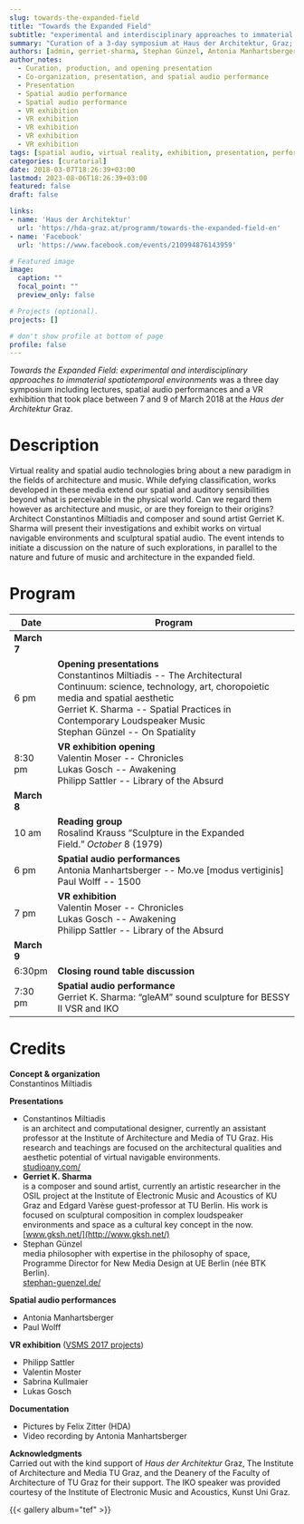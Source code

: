 ```yaml
---
slug: towards-the-expanded-field
title: "Towards the Expanded Field"
subtitle: "experimental and interdisciplinary approaches to immaterial spatiotemporal environments"
summary: "Curation of a 3-day symposium at Haus der Architektur, Graz; 2018"
authors: [admin, gerriet-sharma, Stephan Günzel, Antonia Manhartsberger, Paul Wolff, Valentin Moser, Lukas Gosch, Philipp Sattler, Sabrina Kullmaier, Julian Lebitsch]
author_notes: 
  - Curation, production, and opening presentation 
  - Co-organization, presentation, and spatial audio performance 
  - Presentation 
  - Spatial audio performance 
  - Spatial audio performance 
  - VR exhibition 
  - VR exhibition 
  - VR exhibition 
  - VR exhibition 
  - VR exhibition 
tags: [spatial audio, virtual reality, exhibition, presentation, performance, symposium, Haus der Architektur, Graz]
categories: [curatorial]
date: 2018-03-07T18:26:39+03:00
lastmod: 2023-08-06T18:26:39+03:00
featured: false
draft: false

links: 
- name: 'Haus der Architektur'
  url: 'https://hda-graz.at/programm/towards-the-expanded-field-en'
- name: 'Facebook'
  url: 'https://www.facebook.com/events/210994876143959'

# Featured image
image:
  caption: ""
  focal_point: ""
  preview_only: false

# Projects (optional).
projects: []

# don't show profile at bottom of page
profile: false
---
```


*Towards the Expanded Field: experimental and interdisciplinary approaches to immaterial spatiotemporal environments* was a three day symposium including lectures, spatial audio performances and a VR exhibition that took place between 7 and 9 of March 2018 at the *Haus der Architektur* Graz. 

# Description 

Virtual reality and spatial audio technologies bring about a new paradigm in the fields of architecture and music. While defying classification, works developed in these media extend our spatial and auditory sensibilities beyond what is perceivable in the physical world. Can we regard them however as architecture and music, or are they foreign to their origins?  
Architect Constantinos Miltiadis and composer and sound artist Gerriet K. Sharma will present their investigations and exhibit works on virtual navigable environments and sculptural spatial audio. The event intends to initiate a discussion on the nature of such explorations, in parallel to the nature and future of music and architecture in the expanded field.

<!-- 
**Keynote lectures**

Constantinos Miltiadis – The Architectural Continuum: science, technology, art, choropoietic media and spatial aesthetics
-->
# Program 

| Date        | Program                                                                                                                                                                                                                                      |
|-------------|----------------------------------------------------------------------------------------------------------------------------------------------------------------------------------------------------------------------------------------------|
| **March 7** |                                                                                                                                                                                                                                              |
| 6 pm        |  **Opening presentations** <br> Constantinos Miltiadis -- The Architectural Continuum: science, technology, art, choropoietic media and spatial aesthetic  <br>Gerriet K. Sharma -- Spatial Practices in Contemporary Loudspeaker Music  <br>Stephan Günzel -- On Spatiality |
| 8:30 pm     | **VR exhibition opening**   <br>Valentin Moser -- Chronicles  <br>Lukas Gosch -- Awakening  <br>Philipp Sattler -- Library of the Absurd                                                                                                     |
| **March 8** |                                                                                                                                                                                                                                              |
| 10 am       | **Reading group**<br>Rosalind Krauss “Sculpture in the Expanded Field.” _October_ 8 (1979)                                                                                                                                                   |
| 6 pm        | **Spatial audio performances**  <br>Antonia Manhartsberger -- Mo.ve [modus vertiginis]  <br>Paul Wolff -- 1500                                                                                                                               |
| 7 pm        | **VR exhibition**                               <br>Valentin Moser -- Chronicles  <br>Lukas Gosch -- Awakening  <br>Philipp Sattler -- Library of the Absurd                                                                                 |
| **March 9** |                                                                                                                                                                                                                                              |
| 6:30pm      | **Closing round table discussion**                                                                                                                                                                                                           |
| 7:30 pm     | **Spatial audio performance**  <br>Gerriet K. Sharma: “gleAM” sound sculpture for BESSY II VSR and IKO                                                                                                                                       |

# Credits 

**Concept & organization**   
Constantinos Miltiadis

**Presentations**  
- Constantinos Miltiadis  
is an architect and computational designer, currently an assistant professor at the Institute of Architecture and Media of TU Graz. His research and teachings are focused on the architectural qualities and aesthetic potential of virtual navigable environments.  
[studioany.com/](http://studioany.com/)
- **Gerriet K. Sharma**   
is a composer and sound artist, currently an artistic researcher in the OSIL project at the Institute of Electronic Music and Acoustics of KU Graz and Edgard Varèse guest-professor at TU Berlin. His work is focused on sculptural composition in complex loudspeaker environments and space as a cultural key concept in the now.  
[www.gksh.net/](http://www.gksh.net/)
- Stephan Günzel   
  media philosopher with expertise in the philosophy of space, Programme Director for New Media Design at UE Berlin (née BTK Berlin).   
[stephan-guenzel.de/](http://www.stephan-guenzel.de/)

**Spatial audio performances** 
- Antonia Manhartsberger 
- Paul Wolff  

**VR exhibition** ([VSMS 2017 projects](../../course/17-vsms))
- Philipp Sattler 
- Valentin Moster 
- Sabrina Kullmaier 
- Lukas Gosch

**Documentation**
- Pictures by Felix Zitter (HDA)
- Video recording by Antonia Manhartsberger

**Acknowledgments**  
Carried out with the kind support of *Haus der Architektur* Graz, The Institute of Architecture and Media TU Graz, and the Deanery of the Faculty of Architecture of TU Graz for their support.
The IKO speaker was provided courtesy of the Institute of Electronic Music and Acoustics, Kunst Uni Graz. 


{{< gallery album="tef" >}}

